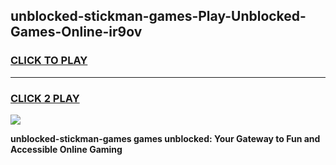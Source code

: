
## unblocked-stickman-games-Play-Unblocked-Games-Online-ir9ov
<h3>
<a href="https://premium76.site?title=unblocked-stickman-games&ref=25A">CLICK TO PLAY</a></h3>
<hr>

<h3>
<a href="https://premium76.site?title=unblocked-stickman-games&ref=25A">CLICK 2 PLAY</a>
  
</h3>

<a href="https://premium76.site?title=unblocked-stickman-games&ref=25A"><img src="https://clearcache.store/games.png"></a>


**unblocked-stickman-games games unblocked: Your Gateway to Fun and Accessible Online Gaming**
